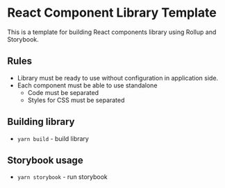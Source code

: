 # React Component Library Template

This is a template for building React components library using Rollup and Storybook.

## Rules

- Library must be ready to use without configuration in application side.
- Each component must be able to use standalone
  - Code must be separated
  - Styles for CSS must be separated

## Building library

- `yarn build` - build library

## Storybook usage

- `yarn storybook` - run storybook
